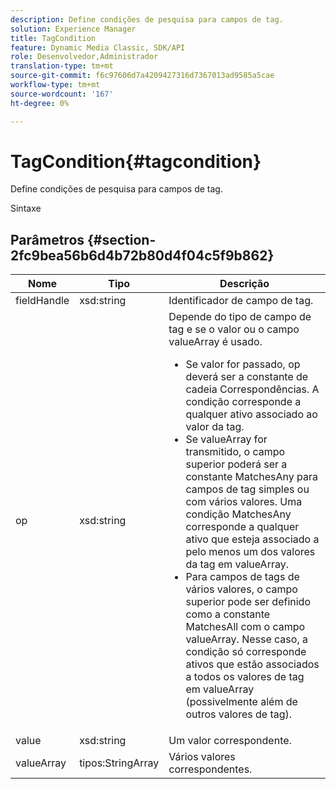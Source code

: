 ```yaml
---
description: Define condições de pesquisa para campos de tag.
solution: Experience Manager
title: TagCondition
feature: Dynamic Media Classic, SDK/API
role: Desenvolvedor,Administrador
translation-type: tm+mt
source-git-commit: f6c97606d7a4209427316d7367013ad9585a5cae
workflow-type: tm+mt
source-wordcount: '167'
ht-degree: 0%

---
```



# TagCondition{#tagcondition}

Define condições de pesquisa para campos de tag.

Sintaxe

## Parâmetros {#section-2fc9bea56b6d4b72b80d4f04c5f9b862}

<table id="table_04100BB8ABD84EF68B0A7CE3AD946414"> 
 <thead> 
  <tr> 
   <th colname="col1" class="entry"> Nome </th> 
   <th colname="col2" class="entry"> Tipo </th> 
   <th colname="col3" class="entry"> Descrição </th> 
  </tr> 
 </thead>
 <tbody> 
  <tr> 
   <td colname="col1"> <span class="codeph"> <span class="varname"> fieldHandle</span> </span> </td> 
   <td colname="col2"> <span class="codeph"> xsd:string</span> </td> 
   <td colname="col3"> Identificador de campo de tag. </td> 
  </tr> 
  <tr> 
   <td colname="col1"> <span class="codeph"> <span class="varname"> op</span> </span> </td> 
   <td colname="col2"> <span class="codeph"> xsd:string</span> </td> 
   <td colname="col3">Depende do tipo de campo de tag e se o valor ou o campo valueArray é usado. 
    <ul id="ul_CC0926425B094B3BB7D70CB392DBDABD">
     <li id="li_09AB923A9A8D4A71917CF59C150E4EF5">Se <span class="codeph"> valor</span> for passado, <span class="codeph"> op</span> deverá ser a constante de cadeia Correspondências. A condição corresponde a qualquer ativo associado ao valor da tag. </li>
     <li id="li_70F18494AB6C454EB611F51F16C19FAD">Se <span class="codeph"> valueArray</span> for transmitido, o campo superior poderá ser a constante <span class="codeph"> MatchesAny</span> para campos de tag simples ou com vários valores. Uma condição <span class="codeph"> MatchesAny</span> corresponde a qualquer ativo que esteja associado a pelo menos um dos valores da tag em <span class="codeph"> valueArray</span>. </li>
     <li id="li_0B25542D7E964B26B15591C45D5C66D0">Para campos de tags de vários valores, o campo superior pode ser definido como a constante <span class="codeph"> MatchesAll</span> com o campo <span class="codeph"> valueArray</span>. Nesse caso, a condição só corresponde ativos que estão associados a todos os valores de tag em <span class="codeph"> valueArray</span> (possivelmente além de outros valores de tag). </li>
    </ul></td> 
  </tr> 
  <tr> 
   <td colname="col1"> <span class="codeph"> <span class="varname"> value</span> </span> </td> 
   <td colname="col2"> <span class="codeph"> xsd:string</span> </td> 
   <td colname="col3"> Um valor correspondente. </td> 
  </tr> 
  <tr> 
   <td colname="col1"> <span class="codeph"> <span class="varname"> valueArray</span> </span> </td> 
   <td colname="col2"> <span class="codeph"> tipos:StringArray</span> </td> 
   <td colname="col3"> Vários valores correspondentes. </td> 
  </tr> 
 </tbody> 
</table>

